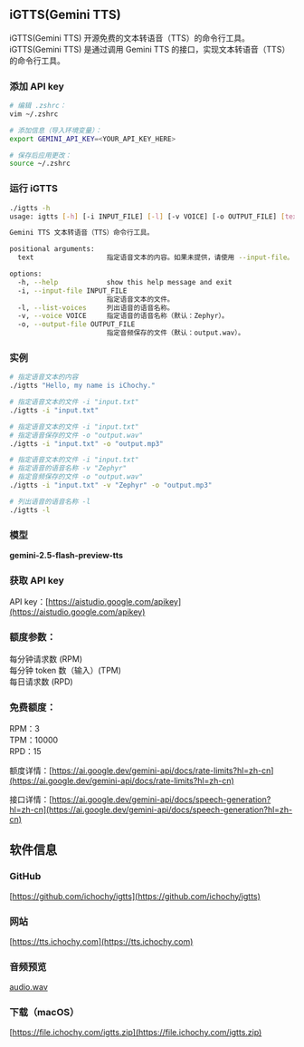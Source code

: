 ## iGTTS(Gemini TTS)
iGTTS(Gemini TTS) 开源免费的文本转语音（TTS）的命令行工具。  
iGTTS(Gemini TTS) 是通过调用 Gemini TTS 的接口，实现文本转语音（TTS）的命令行工具。

### 添加 API key
```bash
# 编辑 .zshrc：
vim ~/.zshrc

# 添加信息（导入环境变量）：
export GEMINI_API_KEY=<YOUR_API_KEY_HERE>

# 保存后应用更改：
source ~/.zshrc
```

### 运行 iGTTS
```bash
./igtts -h
usage: igtts [-h] [-i INPUT_FILE] [-l] [-v VOICE] [-o OUTPUT_FILE] [text]

Gemini TTS 文本转语音（TTS）命令行工具。

positional arguments:
  text                  指定语音文本的内容。如果未提供，请使用 --input-file。

options:
  -h, --help            show this help message and exit
  -i, --input-file INPUT_FILE
                        指定语音文本的文件。
  -l, --list-voices     列出语音的语音名称。
  -v, --voice VOICE     指定语音的语音名称（默认：Zephyr）。
  -o, --output-file OUTPUT_FILE
                        指定音频保存的文件（默认：output.wav）。
```

### 实例
```bash
# 指定语音文本的内容
./igtts "Hello, my name is iChochy."

# 指定语音文本的文件 -i "input.txt"
./igtts -i "input.txt"

# 指定语音文本的文件 -i "input.txt"
# 指定语音保存的文件 -o "output.wav"
./igtts -i "input.txt" -o "output.mp3"

# 指定语音文本的文件 -i "input.txt"
# 指定语音的语音名称 -v "Zephyr"
# 指定音频保存的文件 -o "output.wav"
./igtts -i "input.txt" -v "Zephyr" -o "output.mp3"

# 列出语音的语音名称 -l
./igtts -l
```

### 模型
**gemini-2.5-flash-preview-tts**  

### 获取 API key
API key：[https://aistudio.google.com/apikey](https://aistudio.google.com/apikey)

### 额度参数：
每分钟请求数 (RPM)  
每分钟 token 数（输入）(TPM)  
每日请求数 (RPD)  

### 免费额度：
RPM：3	  
TPM：10000	  
RPD：15  

额度详情：[https://ai.google.dev/gemini-api/docs/rate-limits?hl=zh-cn](https://ai.google.dev/gemini-api/docs/rate-limits?hl=zh-cn)

接口详情：[https://ai.google.dev/gemini-api/docs/speech-generation?hl=zh-cn](https://ai.google.dev/gemini-api/docs/speech-generation?hl=zh-cn)


## 软件信息

### GitHub 
[https://github.com/ichochy/igtts](https://github.com/ichochy/igtts)

### 网站
[https://tts.ichochy.com](https://tts.ichochy.com)

### 音频预览
[audio.wav](https://file.ichochy.com/audio.wav)

### 下载（macOS）
[https://file.ichochy.com/igtts.zip](https://file.ichochy.com/igtts.zip)

